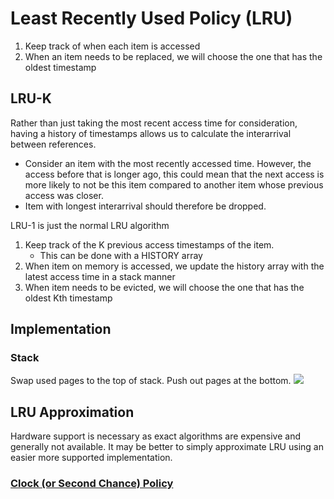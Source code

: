 # Least Recently Used Policy (LRU)
1. Keep track of when each item is accessed
2. When an item needs to be replaced, we will choose the one that has the oldest timestamp
## LRU-K
Rather than just taking the most recent access time for consideration, having a history of timestamps allows us to calculate the interarrival between references.
- Consider an item with the most recently accessed time. However, the access before that is longer ago, this could mean that the next access is more likely to not be this item compared to another item whose previous access was closer.
- Item with longest interarrival should therefore be dropped.

LRU-1 is just the normal LRU algorithm

1. Keep track of the K previous access timestamps of the item.
	- This can be done with a HISTORY array
2. When item on memory is accessed, we update the history array with the latest access time in a stack manner
3. When item needs to be evicted, we will choose the one that has the oldest Kth timestamp
## Implementation
### Stack
Swap used pages to the top of stack. Push out pages at the bottom.
![](https://i.imgur.com/ba4zW9K.png)
## LRU Approximation
Hardware support is necessary as exact algorithms are expensive and generally not available. It may be better to simply approximate LRU using an easier more supported implementation.
### [Clock (or Second Chance) Policy](Notes/Clock%20(or%20Second%20Chance)%20Policy.md)
